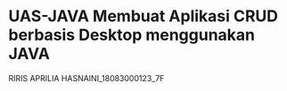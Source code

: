 # UAS-JAVA Membuat Aplikasi CRUD berbasis Desktop menggunakan JAVA
RIRIS APRILIA HASNAINI_18083000123_7F
